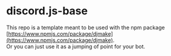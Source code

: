 # discord.js-base
This repo is a template meant to be used with the npm package [https://www.npmjs.com/package/djmake](https://www.npmjs.com/package/djmake).  
Or you can just use it as a jumping of point for your bot.
